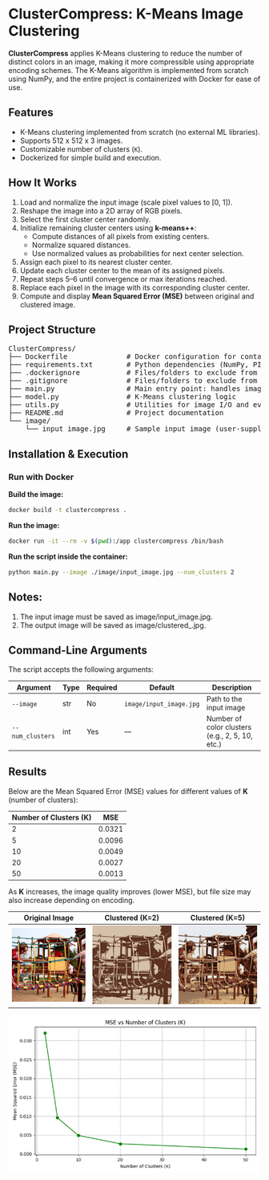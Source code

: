 # ClusterCompress: K-Means Image Clustering

**ClusterCompress** applies K-Means clustering to reduce the number of distinct colors in an image, making it more compressible using appropriate encoding schemes. The K-Means algorithm is implemented from scratch using NumPy, and the entire project is containerized with Docker for ease of use.

## Features

- K-Means clustering implemented from scratch (no external ML libraries).
- Supports 512 x 512 x 3 images.
- Customizable number of clusters (`K`).
- Dockerized for simple build and execution.

## How It Works

1. Load and normalize the input image (scale pixel values to \[0, 1\]).
2. Reshape the image into a 2D array of RGB pixels.
3. Select the first cluster center randomly.
4. Initialize remaining cluster centers using **k-means++**:
   - Compute distances of all pixels from existing centers.
   - Normalize squared distances.
   - Use normalized values as probabilities for next center selection.
5. Assign each pixel to its nearest cluster center.
6. Update each cluster center to the mean of its assigned pixels.
7. Repeat steps 5–6 until convergence or max iterations reached.
8. Replace each pixel in the image with its corresponding cluster center.
9. Compute and display **Mean Squared Error (MSE)** between original and clustered image.

## Project Structure

<pre>
ClusterCompress/
├── Dockerfile              # Docker configuration for containerized execution
├── requirements.txt        # Python dependencies (NumPy, PIL, etc.)
├── .dockerignore           # Files/folders to exclude from Docker builds
├── .gitignore              # Files/folders to exclude from Git commits
├── main.py                 # Main entry point: handles image clustering
├── model.py                # K-Means clustering logic
├── utils.py                # Utilities for image I/O and evaluation
├── README.md               # Project documentation
└── image/
    └── input_image.jpg     # Sample input image (user-supplied)
</pre>

## Installation & Execution

### Run with Docker

**Build the image:**

```bash
docker build -t clustercompress .
```

**Run the image:**
```bash
docker run -it --rm -v $(pwd):/app clustercompress /bin/bash
```

**Run the script inside the container:**
```bash
python main.py --image ./image/input_image.jpg --num_clusters 2
```

## Notes:
1. The input image must be saved as image/input_image.jpg.
2. The output image will be saved as image/clustered_<k>.jpg.

## Command-Line Arguments

The script accepts the following arguments:

| Argument           | Type | Required | Default                    | Description                                      |
|--------------------|------|----------|----------------------------|--------------------------------------------------|
| `--image`          | str  | No       | `image/input_image.jpg`    | Path to the input image                          |
| `--num_clusters`   | int  | Yes      | —                          | Number of color clusters (e.g., 2, 5, 10, etc.)  |

## Results

Below are the Mean Squared Error (MSE) values for different values of **K** (number of clusters):

| Number of Clusters (K) | MSE                         |
|------------------------|-----------------------------|
| 2                      | 0.0321                      |
| 5                      | 0.0096                      |
| 10                     | 0.0049                      |
| 20                     | 0.0027                      |
| 50                     | 0.0013                      |

As **K** increases, the image quality improves (lower MSE), but file size may also increase depending on encoding.

| Original Image | Clustered (K=2) | Clustered (K=5) |
|----------------|------------------|------------------|
| ![](image/input_image.jpg) | ![](image/image_clustered_2.jpg) | ![](image/image_clustered_5.jpg) |

![MSE vs K](plots/mse_vs_k.png)
